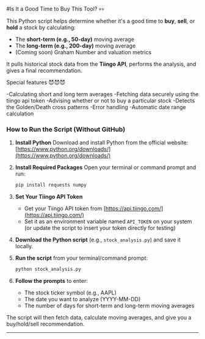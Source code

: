 #Is It a Good Time to Buy This Tool? 💀💀

This Python script helps determine whether it's a good time to **buy**, **sell**, or **hold** a stock by calculating:
-  The **short-term (e.g., 50-day)** moving average
-  The **long-term (e.g., 200-day)** moving average
-  (Coming soon) Graham Number and valuation metrics

It pulls historical stock data from the **Tiingo API**, performs the analysis, and gives a final recommendation.

Special features 😈😈😈

-Calculating short and long term averages
-Fetching data securely using the tiingo api token
-Advising whether or not to buy a particular stock 
-Detects the Golden/Death cross patterns
-Error handling 
-Automatic date range calculation

### How to Run the Script (Without GitHub)

1. **Install Python**
   Download and install Python from the official website:
   [https://www.python.org/downloads/](https://www.python.org/downloads/)

2. **Install Required Packages**
   Open your terminal or command prompt and run:

   ```bash
   pip install requests numpy
   ```

3. **Set Your Tiingo API Token**

   * Get your Tiingo API token from [https://api.tiingo.com/](https://api.tiingo.com/)
   * Set it as an environment variable named `API_TOKEN` on your system
     (or update the script to insert your token directly for testing)

4. **Download the Python script** (e.g., `stock_analysis.py`) and save it locally.

5. **Run the script** from your terminal/command prompt:

   ```bash
   python stock_analysis.py
   ```

6. **Follow the prompts** to enter:

   * The stock ticker symbol (e.g., AAPL)
   * The date you want to analyze (YYYY-MM-DD)
   * The number of days for short-term and long-term moving averages

The script will then fetch data, calculate moving averages, and give you a buy/hold/sell recommendation.

---

